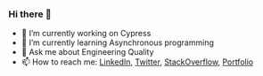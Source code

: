 ### Hi there 👋

<!--
**bharadwaj-pendyala/bharadwaj-pendyala** is a ✨ _special_ ✨ repository because its `README.md` (this file) appears on your GitHub profile.
- 🔭 I’m currently working on Cypress
- 🌱 I’m currently learning Asynchronous programming
- 👯 I’m looking to collaborate on Developing Web Apps 
- 🤔 I’m looking for help with Test Automation Best Pratices
- 💬 Ask me about Engineering Quality
- 📫 How to reach me: [LinkedIn](https://www.linkedin.com/in/bharadwajpy/), [Twitter](https://twitter.com/bharadwaj_py), [StackOverflow](https://stackoverflow.com/users/4191196/bharadwaj-pendyala), [Portfolio](https://www.bharadwaj.netlify.app)

Here are some ideas to get you started:
-->
- 🔭 I’m currently working on Cypress
- 🌱 I’m currently learning Asynchronous programming
- 💬 Ask me about Engineering Quality
- 📫 How to reach me: [LinkedIn](https://www.linkedin.com/in/bharadwajpy/), [Twitter](https://twitter.com/bharadwaj_py), [StackOverflow](https://stackoverflow.com/users/4191196/bharadwaj-pendyala), [Portfolio](https://bharadwaj.netlify.app/)
